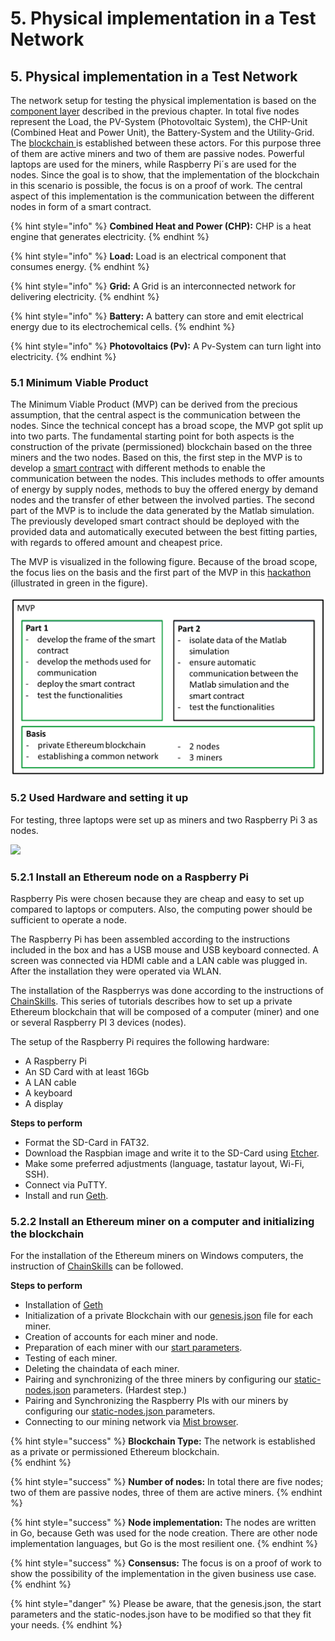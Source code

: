 # 5. Physical implementation in a Test Network

## 5. Physical implementation in a Test Network

The network setup for testing the physical implementation is based on the [component layer](https://hsrt.gitbook.io/dee-scm/~/edit/drafts/-LHSQz-rd4nzauq3xkN0/4.-llustration-of-the-business-model-in-the-sgam#4-3-component-layer) described in the previous chapter. In total five nodes represent the Load, the PV-System \(Photovoltaic System\), the CHP-Unit \(Combined Heat and  Power Unit\), the Battery-System and the Utility-Grid. The [blockchain ](https://hsrt.gitbook.io/dee-scm/~/edit/drafts/-LHSQz-rd4nzauq3xkN0/2.-theoretical-background#2-2-blockchain-technology)is established between these actors. For this purpose three of them are active miners and two of them are passive nodes. Powerful laptops are used for the miners, while Raspberry Pi´s are used for the nodes. Since the goal is to show, that the implementation of the blockchain in this scenario is possible, the focus is on a proof of work. The central aspect of this implementation is the communication between the different nodes in form of a smart contract.

{% hint style="info" %}
**Combined Heat and Power \(CHP\):** CHP is a heat engine that generates electricity.
{% endhint %}

{% hint style="info" %}
**Load:** Load is an electrical component that consumes energy.
{% endhint %}

{% hint style="info" %}
**Grid:** A Grid is an interconnected network for delivering electricity.
{% endhint %}

{% hint style="info" %}
**Battery:** A battery can store and emit electrical energy due to its electrochemical cells.
{% endhint %}

{% hint style="info" %}
**Photovoltaics \(Pv\):** A Pv-System can turn light into electricity.
{% endhint %}

### 5.1 Minimum Viable Product

 The Minimum Viable Product \(MVP\) can be derived from the precious assumption, that the central aspect is the communication between the nodes. Since the technical concept has a broad scope, the MVP got split up into two parts. The fundamental starting point for both aspects is the construction of the private \(permissioned\) blockchain based on the three miners and the two nodes. Based on this, the first step in the MVP is to develop a [smart contract](https://hsrt.gitbook.io/dee-scm/~/edit/drafts/-LHSQz-rd4nzauq3xkN0/2.-theoretical-background#2-4-smart-contracts) with different methods to enable the communication between the nodes. This includes methods to offer amounts of energy by supply nodes, methods to buy the offered energy by demand nodes and the transfer of ether between the involved parties. The second part of the MVP is to include the data generated by the Matlab simulation. The previously developed smart contract should be deployed with the provided data and automatically executed between the best fitting parties, with regards to offered amount and cheapest price.

The MVP is visualized in the following figure. Because of the broad scope, the focus lies on the basis and the first part of the MVP in this [hackathon ](https://hsrt.gitbook.io/dee-scm/~/edit/drafts/-LHSQz-rd4nzauq3xkN0/2.-theoretical-background#2-1-hackathon)\(illustrated in green in the figure\). 

![](.gitbook/assets/image%20%2815%29.png)

### 5.2 **Used Hardware and setting it up**

For testing, three laptops were set up as miners and two Raspberry Pi 3 as nodes. 

![](.gitbook/assets/network.PNG)

### 5.2.1 Install an Ethereum node on a Raspberry Pi

Raspberry Pis were chosen because they are cheap and easy to set up compared to laptops or computers. Also, the computing power should be sufficient to operate a node.

The Raspberry Pi has been assembled according to the instructions included in the box and has a USB mouse and USB keyboard connected. A screen was connected via HDMI cable and a LAN cable was plugged in. After the installation they were operated via WLAN.

The installation of the Raspberrys was done according to the instructions of [ChainSkills](http://chainskills.com/2017/02/24/create-a-private-ethereum-blockchain-with-iot-devices-16/). This series of tutorials describes how to set up a private Ethereum blockchain that will be composed of a computer \(miner\) and one or several Raspberry PI 3 devices \(nodes\).

The setup of the Raspberry Pi requires the following hardware:

* A Raspberry Pi
* An SD Card with at least 16Gb
* A LAN cable
* A keyboard
* A display

**Steps to perform**

* Format the SD-Card in FAT32.
* Download the Raspbian image and write it to the SD-Card using [Etcher](https://etcher.io/).
* Make some preferred adjustments \(language, tastatur layout, Wi-Fi, SSH\).
* Connect via PuTTY.
* Install and run [Geth](https://geth.ethereum.org/downloads/).

### 5.2.2 Install an Ethereum miner on a computer and initializing the blockchain

For the installation of the Ethereum miners on Windows computers, the instruction of [ChainSkills](http://chainskills.com/2017/03/03/install-a-ethereum-node-on-a-computer-26/) can be followed. 

**Steps to perform**

* Installation of [Geth ](https://geth.ethereum.org/downloads/)
* Initialization of a private Blockchain with our [genesis.json](https://github.com/Ricardo-Cz/DEE_SCM/blob/master/genesis.json) file for each miner.
* Creation of accounts for each miner and node.
* Preparation of each miner with our [start parameters](https://github.com/Ricardo-Cz/DEE_SCM/blob/master/startminer1.bat).
* Testing of each miner.
* Deleting the chaindata of each miner.
* Pairing and synchronizing of the three miners by configuring our [static-nodes.json](https://github.com/Ricardo-Cz/DEE_SCM/blob/master/static-nodes.json) parameters. \(Hardest step.\)
* Pairing and Synchronizing the Raspberry PIs with our miners by configuring our [static-nodes.json ](https://github.com/Ricardo-Cz/DEE_SCM/blob/master/static-nodes.json)parameters.
* Connecting to our mining network via [Mist browser](https://github.com/ethereum/mist).

{% hint style="success" %}
**Blockchain Type:** The network is established as a private or permissioned Ethereum blockchain.        
{% endhint %}

{% hint style="success" %}
 **Number of nodes:** In total there are five nodes; two of them are passive nodes, three of them are active miners.
{% endhint %}

{% hint style="success" %}
**Node implementation:** The nodes are written in Go, because Geth was used for the node creation. There are other node implementation languages, but Go is the most resilient one.
{% endhint %}

{% hint style="success" %}
**Consensus:** The focus is on a proof of work to show the possibility of the implementation in the given business use case.
{% endhint %}



{% hint style="danger" %}
Please be aware, that the genesis.json, the start parameters and the static-nodes.json have to be modified so that they fit your needs.
{% endhint %}

## 

